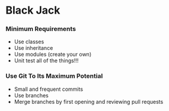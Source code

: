 # Black Jack

### Minimum Requirements

- Use classes
- Use inheritance
- Use modules (create your own)
- Unit test all of the things!!!

### Use Git To Its Maximum Potential

- Small and frequent commits
- Use branches
- Merge branches by first opening and reviewing pull requests